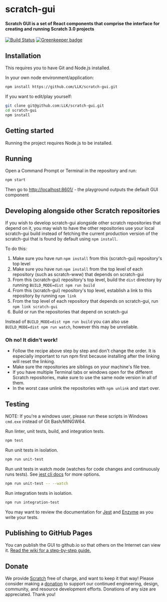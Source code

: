 # scratch-gui
#### Scratch GUI is a set of React components that comprise the interface for creating and running Scratch 3.0 projects

[![Build Status](https://travis-ci.com/LLK/scratch-gui.svg?token=Yfq2ryN1BwaxDME69Lnc&branch=master)](https://travis-ci.com/LLK/scratch-gui)
[![Greenkeeper badge](https://badges.greenkeeper.io/LLK/scratch-gui.svg)](https://greenkeeper.io/)

## Installation
This requires you to have Git and Node.js installed.

In your own node environment/application:
```bash
npm install https://github.com/LLK/scratch-gui.git
```
If you want to edit/play yourself:
```bash
git clone git@github.com:LLK/scratch-gui.git
cd scratch-gui
npm install
```

## Getting started
Running the project requires Node.js to be installed.

## Running
Open a Command Prompt or Terminal in the repository and run:
```bash
npm start
```
Then go to [http://localhost:8601/](http://localhost:8601/) - the playground outputs the default GUI component

## Developing alongside other Scratch repositories
If you wish to develop scratch-gui alongside other scratch repositories that depend on it, you may wish
to have the other repositories use your local scratch-gui build instead of fetching the current production
version of the scratch-gui that is found by default using `npm install`.

To do this:
1. Make sure you have run `npm install` from this (scratch-gui) repository's top level
2. Make sure you have run `npm install` from the top level of each repository (such as scratch-www) that depends on scratch-gui
3. From this (scratch-gui) repository's top level, build the `dist` directory by running `BUILD_MODE=dist npm run build`
4. From this (scratch-gui) repository's top level, establish a link to this repository by running `npm link`
5. From the top level of each repository that depends on scratch-gui, run `npm link scratch-gui`
6. Build or run the repositories that depend on scratch-gui

Instead of `BUILD_MODE=dist npm run build` you can also use `BUILD_MODE=dist npm run watch`, however this may be unreliable.

### Oh no! It didn't work!
* Follow the recipe above step by step and don't change the order. It is especially important to run npm first because installing after the linking will reset the linking.
* Make sure the repositories are siblings on your machine's file tree.
* If you have multiple Terminal tabs or windows open for the different Scratch repositories, make sure to use the same node version in all of them.
* In the worst case unlink the repositories with `npm unlink` and start over.

## Testing
NOTE: If you're a windows user, please run these scripts in Windows `cmd.exe`  instead of Git Bash/MINGW64.

Run linter, unit tests, build, and integration tests.
```bash
npm test
```

Run unit tests in isolation.
```bash
npm run unit-test
```

Run unit tests in watch mode (watches for code changes and continuously runs tests). See [jest cli docs](https://facebook.github.io/jest/docs/en/cli.html#content) for more options.
```bash
npm run unit-test -- --watch
```

Run integration tests in isolation.
```bash
npm run integration-test
```

You may want to review the documentation for [Jest](https://facebook.github.io/jest/docs/en/api.html) and [Enzyme](http://airbnb.io/enzyme/docs/api/) as you write your tests.

## Publishing to GitHub Pages
You can publish the GUI to github.io so that others on the Internet can view it.
[Read the wiki for a step-by-step guide.](https://github.com/LLK/scratch-gui/wiki/Publishing-to-GitHub-Pages)

## Donate
We provide [Scratch](https://scratch.mit.edu) free of charge, and want to keep it that way! Please consider making a [donation](https://secure.donationpay.org/scratchfoundation/) to support our continued engineering, design, community, and resource development efforts. Donations of any size are appreciated. Thank you!
